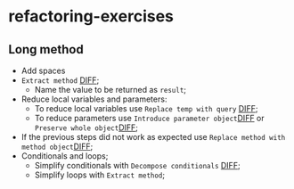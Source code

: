 # refactoring-exercises

## Long method

- Add spaces
- `Extract method` [DIFF](https://github.com/augustovictor/refactoring-exercises/commit/bc6b1cf6fc4c4cf907486a8f0f667caba62990b0?diff=split);
    - Name the value to be returned as `result`;
- Reduce local variables and parameters:
    - To reduce local variables use `Replace temp with query` [DIFF](https://github.com/augustovictor/refactoring-exercises/commit/48b2fc463b6a8cee661c5fa703ada45910eb24c3);
    - To reduce parameters use `Introduce parameter object`[DIFF](https://github.com/augustovictor/refactoring-exercises/commit/c1d1f5d7fa935e8616bcb7ad4feb3ef6f65f3e90) or `Preserve whole object`[DIFF](https://github.com/augustovictor/refactoring-exercises/commit/0694104807438d26c2302c97866018d91260db32);
- If the previous steps did not work as expected use `Replace method with method object`[DIFF](https://github.com/augustovictor/refactoring-exercises/commit/21a95df2485f08ae26684e741448efb33f750627);
- Conditionals and loops;
    - Simplify conditionals with `Decompose conditionals` [DIFF](https://github.com/augustovictor/refactoring-exercises/commit/fcead35c120bdcfc113fc6aea2b1e93bb70ace50);
    - Simplify loops with `Extract method`;